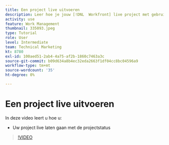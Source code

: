```yaml
---
title: Een project live uitvoeren
description: Leer hoe je jouw [!DNL  Workfront] live project met gebruik van de projectstatus.
activity: use
feature: Work Management
thumbnail: 335093.jpeg
type: Tutorial
role: User
level: Intermediate
team: Technical Marketing
kt: 8780
exl-id: 100aed51-2ab4-4a75-af2b-1860c7463a3c
source-git-commit: b09d634a8b4ec32eda2663f1df04cc8bc04596a9
workflow-type: tm+mt
source-wordcount: '35'
ht-degree: 0%

---
```


# Een project live uitvoeren

In deze video leert u hoe u:

* Uw project live laten gaan met de projectstatus

>[!VIDEO](https://video.tv.adobe.com/v/335093/?quality=12)
